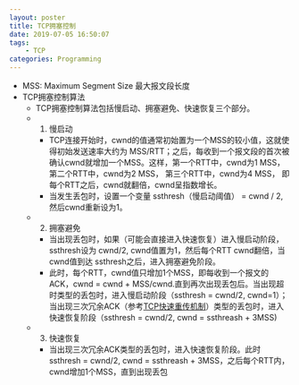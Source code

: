 ```yaml
---
layout: poster
title: TCP拥塞控制
date: 2019-07-05 16:50:07
tags:
    - TCP
categories: Programming
---
```

- MSS: Maximum Segment Size 最大报文段长度
- TCP拥塞控制算法
  - TCP拥塞控制算法包括慢启动、拥塞避免、快速恢复三个部分。 
  - 1. 慢启动 
    - TCP连接开始时，cwnd的值通常初始置为一个MSS的较小值，这就使得初始发送速率大约为 MSS/RTT；之后，每收到一个报文段的首次被确认cwnd就增加一个MSS。这样，第一个RTT中，cwnd为1 MSS， 第二个RTT中，cwnd为2 MSS， 第三个RTT中，cwnd为4 MSS， 即每个RTT之后，cwnd就翻倍，cwnd呈指数增长。
    - 当发生丢包时，设置一个变量 ssthresh（慢启动阈值） = cwnd / 2, 然后cwnd重新设为1。
  - 2. 拥塞避免 
    - 当出现丢包时，如果（可能会直接进入快速恢复）进入慢启动阶段，ssthresh设为 cwnd/2, cwnd值置为1，然后每个RTT cwnd翻倍，当cwnd值到达 ssthresh之后，进入拥塞避免阶段。 
    -  此时，每个RTT，cwnd值只增加1个MSS，即每收到一个报文的ACK，cwnd = cwnd + MSS/cwnd.直到再次出现丢包后。当出现超时类型的丢包时，进入慢启动阶段（ssthresh = cwnd/2, cwnd=1）；当出现三次冗余ACK（参考[TCP快速重传机制](https://blog.csdn.net/whgtheone/article/details/80983882)）类型的丢包时，进入快速恢复阶段（ssthresh = cwnd/2, cwnd = ssthreash + 3MSS)
  - 3. 快速恢复
    -  当出现三次冗余ACK类型的丢包时，进入快速恢复阶段。此时 ssthresh = cwnd/2, cwnd = ssthreash + 3MSS，之后每个RTT内，cwnd增加1个MSS，直到出现丢包